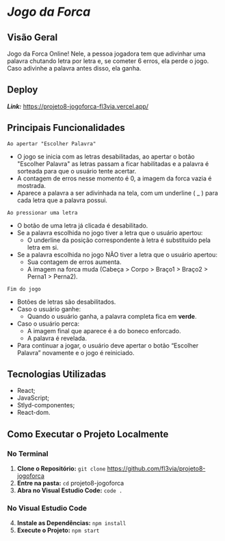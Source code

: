 # ***Jogo da Forca***

## **Visão Geral**
Jogo da Forca Online! Nele, a pessoa jogadora tem que adivinhar uma palavra chutando letra por letra e, se cometer 6 erros, ela perde o jogo. Caso adivinhe a palavra antes disso, ela ganha.

## **Deploy**
***Link:*** https://projeto8-jogoforca-fl3via.vercel.app/

## **Principais Funcionalidades**
`Ao apertar "Escolher Palavra"`
- O jogo se inicia com as letras desabilitadas, ao apertar o botão "Escolher Palavra" as letras passam a ficar habilitadas e a palavra é sorteada para que o usuário tente acertar. 
- A contagem de erros nesse momento é 0, a imagem da forca vazia é mostrada.
- Aparece a palavra a ser adivinhada na tela, com um underline ( _ ) para cada letra que a palavra possui.

`Ao pressionar uma letra`
- O botão de uma letra já clicada é desabilitado.
- Se a palavra escolhida no jogo tiver a letra que o usuário apertou:
     - O underline da posição correspondente à letra é substituído pela letra em si.
- Se a palavra escolhida no jogo NÃO tiver a letra que o usuário apertou:
     - Sua contagem de erros aumenta.
     - A imagem na forca muda (Cabeça > Corpo > Braço1 > Braço2 > Perna1 > Perna2).

`Fim do jogo`
- Botões de letras são desabilitados.
- Caso o usuário ganhe:
     - Quando o usuário ganha, a palavra completa fica em **verde**.
- Caso o usuário perca:
     - A imagem final que aparece é a do boneco enforcado.
     - A palavra é revelada.
- Para continuar a jogar, o usuário deve apertar o botão “Escolher Palavra” novamente e o jogo é reiniciado.

## **Tecnologias Utilizadas**
- React;
- JavaScript;
- Stlyd-componentes;
- React-dom.

## Como Executar o Projeto Localmente

### No Terminal 
1. **Clone o Repositório:** `git clone` https://github.com/fl3via/projeto8-jogoforca
2. **Entre na pasta:** `cd` projeto8-jogoforca
3. **Abra no Visual Estudio Code:** `code .`

### No Visual Estudio Code
4. **Instale as Dependências:** `npm install`
5. **Execute o Projeto:** `npm start`

  
 
